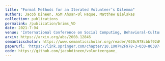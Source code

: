 ```yaml
---
title: "Formal Methods for an Iterated Volunteer’s Dilemma"
authors: Jacob Dineen, ASM Ahsan-Ul Haque, Matthew Bielskas
collection: publications
permalink: /publication/brims_VD
date: 2021-7-04
venue: 'International Conference on Social Computing, Behavioral-Cultural Modeling and Prediction and Behavior Representation in Modeling and Simulation'
arxiv: https://arxiv.org/abs/2008.12846
semanticscholar: https://www.semanticscholar.org/reader/020c978cbbf92d960ce486eb12cb5d4ca0ff10c8
paperurl: 'https://link.springer.com/chapter/10.1007%2F978-3-030-80387-2_8'
code: https://github.com/jacobdineen/volunteergame_
---
```

